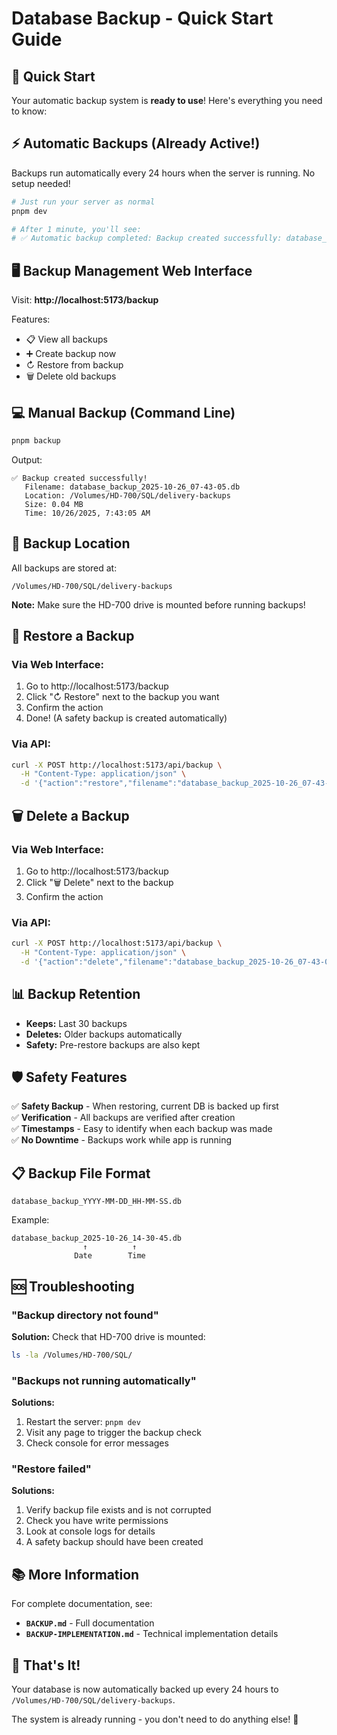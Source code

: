 # Database Backup - Quick Start Guide

## 🚀 Quick Start

Your automatic backup system is **ready to use**! Here's everything you need to know:

## ⚡ Automatic Backups (Already Active!)

Backups run automatically every 24 hours when the server is running. No setup needed!

```bash
# Just run your server as normal
pnpm dev

# After 1 minute, you'll see:
# ✅ Automatic backup completed: Backup created successfully: database_backup_2025-10-26_14-30-45.db (2.45 MB)
```

## 🖥️ Backup Management Web Interface

Visit: **http://localhost:5173/backup**

Features:

- 📋 View all backups
- ➕ Create backup now
- ↻ Restore from backup
- 🗑️ Delete old backups

## 💻 Manual Backup (Command Line)

```bash
pnpm backup
```

Output:

```
✅ Backup created successfully!
   Filename: database_backup_2025-10-26_07-43-05.db
   Location: /Volumes/HD-700/SQL/delivery-backups
   Size: 0.04 MB
   Time: 10/26/2025, 7:43:05 AM
```

## 📁 Backup Location

All backups are stored at:

```
/Volumes/HD-700/SQL/delivery-backups
```

**Note:** Make sure the HD-700 drive is mounted before running backups!

## 🔄 Restore a Backup

### Via Web Interface:

1. Go to http://localhost:5173/backup
2. Click "↻ Restore" next to the backup you want
3. Confirm the action
4. Done! (A safety backup is created automatically)

### Via API:

```bash
curl -X POST http://localhost:5173/api/backup \
  -H "Content-Type: application/json" \
  -d '{"action":"restore","filename":"database_backup_2025-10-26_07-43-05.db"}'
```

## 🗑️ Delete a Backup

### Via Web Interface:

1. Go to http://localhost:5173/backup
2. Click "🗑️ Delete" next to the backup
3. Confirm the action

### Via API:

```bash
curl -X POST http://localhost:5173/api/backup \
  -H "Content-Type: application/json" \
  -d '{"action":"delete","filename":"database_backup_2025-10-26_07-43-05.db"}'
```

## 📊 Backup Retention

- **Keeps:** Last 30 backups
- **Deletes:** Older backups automatically
- **Safety:** Pre-restore backups are also kept

## 🛡️ Safety Features

✅ **Safety Backup** - When restoring, current DB is backed up first  
✅ **Verification** - All backups are verified after creation  
✅ **Timestamps** - Easy to identify when each backup was made  
✅ **No Downtime** - Backups work while app is running

## 📋 Backup File Format

```
database_backup_YYYY-MM-DD_HH-MM-SS.db
```

Example:

```
database_backup_2025-10-26_14-30-45.db
                ↑          ↑
              Date        Time
```

## 🆘 Troubleshooting

### "Backup directory not found"

**Solution:** Check that HD-700 drive is mounted:

```bash
ls -la /Volumes/HD-700/SQL/
```

### "Backups not running automatically"

**Solutions:**

1. Restart the server: `pnpm dev`
2. Visit any page to trigger the backup check
3. Check console for error messages

### "Restore failed"

**Solutions:**

1. Verify backup file exists and is not corrupted
2. Check you have write permissions
3. Look at console logs for details
4. A safety backup should have been created

## 📚 More Information

For complete documentation, see:

- **`BACKUP.md`** - Full documentation
- **`BACKUP-IMPLEMENTATION.md`** - Technical implementation details

## 🎉 That's It!

Your database is now automatically backed up every 24 hours to `/Volumes/HD-700/SQL/delivery-backups`.

The system is already running - you don't need to do anything else! 🎊
